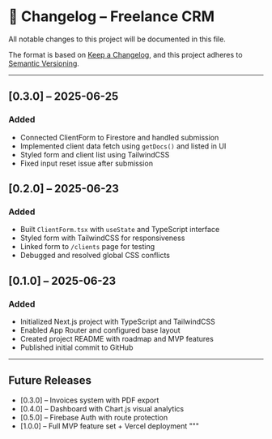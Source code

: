 # 📓 Changelog – Freelance CRM

All notable changes to this project will be documented in this file.

The format is based on [Keep a Changelog](https://keepachangelog.com/en/1.0.0/),
and this project adheres to [Semantic Versioning](https://semver.org/).

---

## [0.3.0] – 2025-06-25
### Added
- Connected ClientForm to Firestore and handled submission
- Implemented client data fetch using `getDocs()` and listed in UI
- Styled form and client list using TailwindCSS
- Fixed input reset issue after submission

## [0.2.0] – 2025-06-23
### Added
- Built `ClientForm.tsx` with `useState` and TypeScript interface
- Styled form with TailwindCSS for responsiveness
- Linked form to `/clients` page for testing
- Debugged and resolved global CSS conflicts

## [0.1.0] – 2025-06-23
### Added
- Initialized Next.js project with TypeScript and TailwindCSS
- Enabled App Router and configured base layout
- Created project README with roadmap and MVP features
- Published initial commit to GitHub

---

## Future Releases
- [0.3.0] – Invoices system with PDF export
- [0.4.0] – Dashboard with Chart.js visual analytics
- [0.5.0] – Firebase Auth with route protection
- [1.0.0] – Full MVP feature set + Vercel deployment
"""